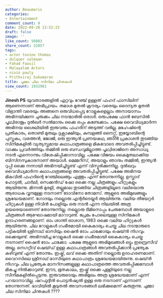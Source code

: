 ```yaml
---
author: Beaumaris
categories:
- Entertainment
comment_count: 0
date: 2022-09-28 13:52:23
draft: false
image: ''
like_count: 56083
share_count: 32857
tags:
- actor tovino thomas
- dulquer salmaan
- Fahad Faasil
- Malayalam Actors
- nivin pauly
- Prithviraj Sukumaran
title: ചുമ്മാ ചില സിനിമാ ചിന്തകൾ
view_count: 1931981
---
```


**Jinesh PS** യുവതാരങ്ങളിൽ ഏറ്റവും റേഞ്ച് ഉള്ളത് ഫഹദ് ഫാസിലിന് ആണെന്നാണ് അഭിപ്രായം. തമാശ മുതൽ ക്രൗര്യം വരെയും ദൈന്യത മുതൽ വിഭ്രാന്തി വരെയും അങ്ങനെ ഒരുവിധപ്പെട്ട റോളുകളെല്ലാം അനായാസം അഭിനയിക്കുന്ന ചുരുക്കം ചില നടന്മാരിൽ ഒരാൾ. ഒരുപക്ഷേ ഫാൻ ബേസിൽ പൃഥ്വിരാജും ദുൽഖർ സൽമാനും ഒക്കെ ഒപ്പം കണ്ടേക്കാം. പക്ഷേ വൈവിധ്യമാർന്ന അഭിനയ ശൈലിയിൽ ഇരുവരും ഫഹദിന് അടുത്ത് വരില്ല. മഹേഷിന്റെ പ്രതികാരം, തൊണ്ടി മുതലും ദൃക്സാക്ഷിയും, കുമ്പളങ്ങി നൈറ്റ്സ്, ഇയ്യോബിന്റെ പുസ്തകം, വരത്തൻ, ജോജി, ഒരു ഇന്ത്യൻ പ്രണയകഥ, ഞാൻ പ്രകാശൻ തുടങ്ങിയ സിനിമകളിൽ വ്യത്യസ്തമായ കഥാപാത്രങ്ങളെ മികവോടെ അവതരിപ്പിച്ചിട്ടുണ്ട്. വാക്കും പ്രവർത്തിയും തമ്മിൽ ഒരു ബന്ധവുമില്ലാത്ത പൃഥ്വിരാജിനെ അസാധ്യ നടൻ എന്നൊന്നും വിശേഷിപ്പിക്കാനാവില്ല. പക്ഷേ വിജയം കൈമുതലാക്കിയ ബിസിനസുകാരനാണ് അയാൾ. മെമ്മറീസ്, അയാളും ഞാനും തമ്മിൽ, ഇന്ത്യൻ റുപ്പി ഒക്കെ നന്നായി അഭിനയിച്ചിട്ടുണ്ട് എന്ന് വിസ്മരിക്കുന്നില്ല. ദുൽഖറും വൈവിധ്യമാർന്ന കഥാപാത്രങ്ങളെ അവതരിപ്പിച്ചിട്ടുണ്ട്. പക്ഷേ അഭിനയ മികവിൽ ഫഹദിന്റെ റേഞ്ചിലെങ്ങും എത്തും എന്ന് തോന്നുന്നില്ല. ഉസ്താദ് ഹോട്ടൽ, ചാർലി, സെക്കൻഡ് ഷോ ഒക്കെ നല്ല ചിത്രങ്ങളും ഹിറ്റുകളും ആയിരുന്നു. മിന്നൽ മുരളി, തല്ലുമാല തുടങ്ങിയ ചിത്രങ്ങളിലൂടെ വലിയൊരു ആരാധക വൃന്ദമുള്ള നടനാണ് ടോവിനോ തോമസ്. ആളുടെ അഭിമുഖങ്ങളും ശ്രദ്ധേയമാണ്. ഗോദയും നല്ലൊരു എന്റർടെയ്നർ ആയിരുന്നു. വലിയ തീയേറ്റർ ഹിറ്റുകൾ ഉള്ള നിവിൻ പോളിയും ഒരു നടൻ എന്ന നിലയിൽ അത്ര ഉയരെയാണെന്ന് തോന്നുന്നില്ല. നല്ലൊരു ടീമിനൊപ്പം ചേരുമ്പോൾ അയാളുടെ ചിത്രങ്ങൾ ആഘോഷമായി മാറാറുണ്ട്. പ്രേമം പോലെയുള്ള സിനിമകൾ ഉദാഹരണങ്ങളാണ്. ഓം ശാന്തി ഓശാന, 1983 ഒക്കെ വലിയ ഹിറ്റുകൾ ആയിരുന്നു. ചില റോളുകൾ ഗംഭീരമായി കൈകാര്യം ചെയ്ത ചില നടന്മാരുടെ പട്ടികയിൽ ശ്രീനാഥ് ഭാസിയും ഷൈൻ ടോം ചാക്കോയും ഷെയ്ൻ നിഗവും ഒക്കെയുണ്ട്. അഭിനയിച്ച റോളുകൾ ഒക്കെ ഗംഭീരമായി കൈകാര്യം ചെയ്ത നടനാണ് ഷൈൻ ടോം ചാക്കോ. പക്ഷേ ആളുടെ അഭിമുഖങ്ങൾ ഒട്ടും ഇമ്പ്രെസീവ് അല്ല. നെഗറ്റീവ് ഷെയ്ഡ് ഉള്ള കഥാപാത്രങ്ങൾ അവതരിപ്പിക്കാൻ പ്രത്യേക കഴിവുണ്ട് എന്ന് തോന്നും. ഇഷ്ക്, ലവ് ഒക്കെ അതിന് നല്ലൊരു ഉദാഹരണമാണ്. വൈറസിലെ ശ്രീനാഥ് ഭാസിയുടെ കഥാപാത്രം ശ്രദ്ധേയമായിരുന്നു. ഷെയ്ൻ നിഗവും ചില പ്രത്യേക മാനറിസങ്ങളുള്ള കഥാപാത്രത്തെ അവതരിപ്പിക്കുമ്പോൾ മികച്ചു നിൽക്കാറുണ്ട്. ഈട, ഭൂതകാലം, ഇഷ്ക് ഒക്കെ പുള്ളിയുടെ നല്ല സിനിമകളിൽപ്പെടുന്നു. ഇരുവരുടെയും അഭിമുഖം അത്ര ശ്രദ്ധേയമാണ് എന്ന് പറയാനാവില്ല. ഷറഫുദ്ദീൻ പൊട്ടൻഷ്യൽ ഉള്ള ഒരു നടനാണ് എന്നാണ് തോന്നുന്നത്. ഭാവിയിൽ കൂടുതൽ അവസരങ്ങൾ ലഭിക്കുമെന്ന് കരുതുന്നു. ചുമ്മാ ചില സിനിമാ ചിന്തകൾ ????